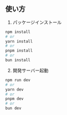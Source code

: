 ## 使い方

1. パッケージインストール

```bash
npm install
# or
yarn install
# or
pnpm install
# or
bun install
```

2. 開発サーバー起動

```bash
npm run dev
# or
yarn dev
# or
pnpm dev
# or
bun dev
```
